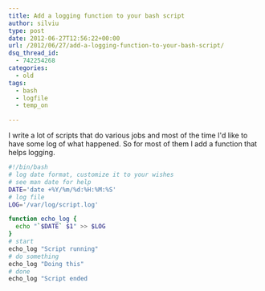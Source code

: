 ```yaml
---
title: Add a logging function to your bash script
author: silviu
type: post
date: 2012-06-27T12:56:22+00:00
url: /2012/06/27/add-a-logging-function-to-your-bash-script/
dsq_thread_id:
  - 742254268
categories:
  - old
tags:
  - bash
  - logfile
  - temp_on

---
```


I write a lot of scripts that do various jobs and most of the time I'd like to have some log of what happened. So for most of them I add a function that helps logging.

```bash
#!/bin/bash
# log date format, customize it to your wishes
# see man date for help
DATE='date +%Y/%m/%d:%H:%M:%S'
# log file
LOG='/var/log/script.log'

function echo_log {
  echo "`$DATE` $1" >> $LOG
}
# start
echo_log "Script running"
# do something
echo_log "Doing this"
# done
echo_log "Script ended
```
